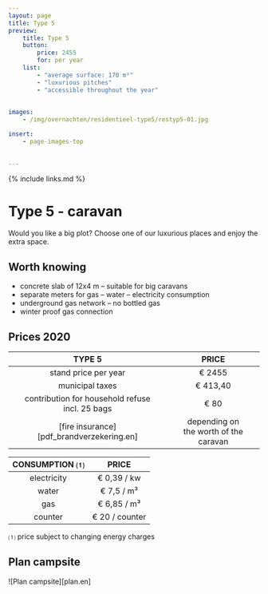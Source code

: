 ```yaml
---
layout: page
title: Type 5
preview: 
    title: Type 5
    button:
        price: 2455
        for: per year
    list:
        - "average surface: 170 m²"
        - "luxurious pitches"
        - "accessible throughout the year"
        
        
images:
    - /img/overnachten/residentieel-type5/restyp5-01.jpg

insert:
    - page-images-top
    
    
---
```


{% include links.md %}

# Type 5 - caravan

Would you like a big plot? Choose one of our luxurious places and enjoy the extra space.

## Worth knowing

- concrete slab of 12x4 m – suitable for big caravans
- separate meters for gas – water – electricity consumption
- underground gas network – no bottled gas
- winter proof gas connection


## Prices 2020

TYPE 5                |PRICE           |
:--------------------:|:--------------:|
stand price per year  |€ 2455            
municipal taxes       |€ 413,40 
contribution for household refuse<br>incl. 25 bags<br> | € 80  
[fire insurance][pdf_brandverzekering.en]     |depending on <br>the worth of the caravan

CONSUMPTION ⑴        |PRICE          |
:--------------------:|:-------------:|
electricity           | € 0,39 / kw        
water                 | € 7,5 / m³  
gas                   | € 6,85 / m³       
counter               | € 20 / counter

⑴ price subject to changing energy charges

## Plan campsite

![Plan campsite][plan.en]
